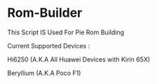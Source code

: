 # Rom-Builder
This Script IS Used For Pie Rom Building

Current Supported Devices :

Hi6250 (A.K.A All Huawei Devices with Kirin 65X)

Beryllium (A.K.A Poco F1)

